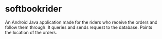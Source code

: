 # softbookrider

An Android Java application made for the riders who receive the orders and follow them through. It queries and sends 
request to the database. Points the location of the orders. 
